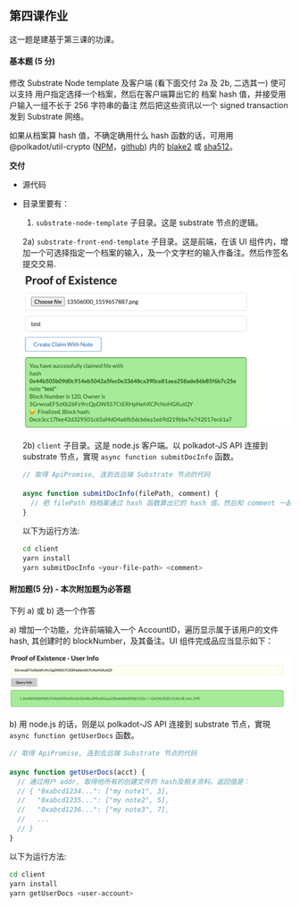 ## 第四课作业

这一题是建基于第三课的功课。

#### 基本题 (5 分)

修改 Substrate Node template 及客户端 (看下面交付 2a 及 2b, 二选其一) 使可以支持 用户指定选择一个档案，然后在客户端算出它的 档案 hash 值，并接受用户输入一组不长于 256 字符串的备注 然后把这些资讯以一个 signed transaction 发到 Substrate 网络。

如果从档案算 hash 值，不确定确用什么 hash 函数的话，可用用 @polkadot/util-crypto ([NPM](https://www.npmjs.com/package/@polkadot/util-crypto)，[github](https://github.com/polkadot-js/common/tree/master/packages/util-crypto)) 内的 [blake2](https://github.com/polkadot-js/common/tree/master/packages/util-crypto/src/blake2) 或 [sha512](https://github.com/polkadot-js/common/tree/master/packages/util-crypto/src/sha512)。

**交付**

- 源代码
- 目录里要有：

  1. `substrate-node-template` 子目录。这是 substrate 节点的逻辑。

  2a) `substrate-front-end-template` 子目录。这是前端，在该 UI 组件内，增加一个可选择指定一个档案的输入，及一个文字栏的输入作备注。然后作签名提交交易.
  ![1_a](./answer_assets/1_a.png)

  2b) `client` 子目录。这是 node.js 客户端。以 polkadot-JS API 连接到 substrate 节点，實現 `async function submitDocInfo` 函数。

  ```javascript
  // 取得 ApiPromise, 连到去远端 Substrate 节点的代码

  async function submitDocInfo(filePath, comment) {
    // 把 filePath 档档案通过 hash 函数算出它的 hash 值。然后和 comment 一起提交个 extrinsics 到 Substrate
  }
  ```

  以下为运行方法:

  ```bash
  cd client
  yarn install
  yarn submitDocInfo <your-file-path> <comment>
  ```

#### 附加题(5 分) - 本次附加题为必答题

下列 a) 或 b) 选一个作答

a) 增加一个功能，允许前端输入一个 AccountID，遍历显示属于该用户的文件 hash, 其创建时的 blockNumber，及其备注。UI 组件完成品应当显示如下：

![2_a](./answer_assets/2_a.png)

b) 用 node.js 的话，则是以 polkadot-JS API 连接到 substrate 节点，實現 `async function getUserDocs` 函数。

```javascript
// 取得 ApiPromise, 连到去远端 Substrate 节点的代码

async function getUserDocs(acct) {
  // 通过用户 addr, 取得他所有的创建文件的 hash及相关资料。返回值是：
  // { "0xabcd1234...": ["my note1", 3],
  //   "0xabcd1235...": ["my note2", 5],
  //   "0xabcd1236...": ["my note3", 7],
  //   ...
  // }
}
```

以下为运行方法:

```bash
cd client
yarn install
yarn getUserDocs <user-account>
```
